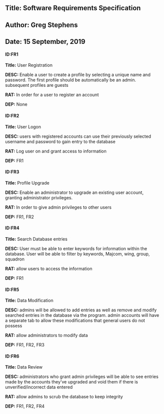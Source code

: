 ## Title: Software Requirements Specification
## Author: Greg Stephens
## Date: 15 September, 2019

#### ID:FR1
**Title:** User Registration

**DESC:** Enable a user to create a profile by selecting a unique name and password. The first profile should be automatically be an admin. subsequent profiles are guests

**RAT:** In order for a user to register an account

**DEP:** None

#### ID:FR2

**Title:** User Logon

**DESC:** users with registered accounts can use their previously selected username and password to gain entry to the database

**RAT:** Log user on and grant access to information

**DEP:** FR1

#### ID:FR3

**Title:** Profile Upgrade

**DESC:** Enable an administrator to upgrade an existing user account, granting administrator privileges.

**RAT:** In order to give admin privileges to other users

**DEP:** FR1, FR2

#### ID:FR4

**Title:** Search Database entries

**DESC:** User must be able to enter keywords for information within the database. User will be able to filter by keywords, Majcom, wing, group, squadron

**RAT:** allow users to access the information

**DEP:** FR1


#### ID:FR5

**Title:** Data Modification

**DESC:** admins will be allowed to add entries as well as remove and modify searched entries in the database via the program. admin accounts will have a separate tab to allow these modifications that general users do not possess

**RAT:** allow administrators to modify data

**DEP:** FR1, FR2, FR3

#### ID:FR6

**Title:** Data Review

**DESC:** administrators who grant admin privileges will be able to see entries made by the accounts they've upgraded and void them if there is unverified/incorrect data entered

**RAT:** allow admins to scrub the database to keep integrity

**DEP:** FR1, FR2, FR4
